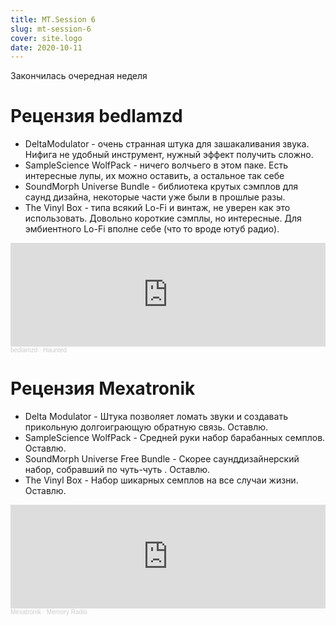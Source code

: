 ```yaml
---
title: MT.Session 6
slug: mt-session-6
cover: site.logo
date: 2020-10-11
---
```

Закончилась очередная неделя

# Рецензия bedlamzd

* DeltaModulator - очень странная штука для зашакаливания звука. Нифига не удобный инструмент, нужный эффект получить сложно.
* SampleScience WolfPack - ничего волчьего в этом паке. Есть интересные лупы, их можно оставить, а остальное так себе
* SoundMorph Universe Bundle - библиотека крутых сэмплов для саунд дизайна, некоторые части уже были в прошлые разы.
* The Vinyl Box - типа всякий Lo-Fi и винтаж, не уверен как это использовать. Довольно короткие сэмплы, но интересные. Для эмбиентного Lo-Fi вполне себе (что то вроде ютуб радио).

<iframe width="100%" height="166" scrolling="no" frameborder="no" allow="autoplay" src="https://w.soundcloud.com/player/?url=https%3A//api.soundcloud.com/tracks/912721285&color=%23ff5500&auto_play=false&hide_related=false&show_comments=true&show_user=true&show_reposts=false&show_teaser=true"></iframe><div style="font-size: 10px; color: #cccccc;line-break: anywhere;word-break: normal;overflow: hidden;white-space: nowrap;text-overflow: ellipsis; font-family: Interstate,Lucida Grande,Lucida Sans Unicode,Lucida Sans,Garuda,Verdana,Tahoma,sans-serif;font-weight: 100;"><a href="https://soundcloud.com/bedlamzd" title="bedlamzd" target="_blank" style="color: #cccccc; text-decoration: none;">bedlamzd</a> · <a href="https://soundcloud.com/bedlamzd/haunted" title="Haunted" target="_blank" style="color: #cccccc; text-decoration: none;">Haunted</a></div>

# Рецензия Mexatronik

* Delta Modulator - Штука позволяет ломать звуки и создавать прикольную долгоиграющую обратную связь. Оставлю.
* SampleScience WolfPack - Средней руки набор барабанных семплов. Оставлю.
* SoundMorph Universe Free Bundle - Скорее саунддизайнерский набор, собравший по чуть-чуть . Оставлю.
* The Vinyl Box - Набор шикарных семплов на все случаи жизни. Оставлю.

<iframe width="100%" height="166" scrolling="no" frameborder="no" allow="autoplay" src="https://w.soundcloud.com/player/?url=https%3A//api.soundcloud.com/tracks/912749899&color=%23ff5500&auto_play=false&hide_related=false&show_comments=true&show_user=true&show_reposts=false&show_teaser=true"></iframe><div style="font-size: 10px; color: #cccccc;line-break: anywhere;word-break: normal;overflow: hidden;white-space: nowrap;text-overflow: ellipsis; font-family: Interstate,Lucida Grande,Lucida Sans Unicode,Lucida Sans,Garuda,Verdana,Tahoma,sans-serif;font-weight: 100;"><a href="https://soundcloud.com/red_monk" title="Mexatronik" target="_blank" style="color: #cccccc; text-decoration: none;">Mexatronik</a> · <a href="https://soundcloud.com/red_monk/strange-radio" title="Memory Radio" target="_blank" style="color: #cccccc; text-decoration: none;">Memory Radio</a></div>
